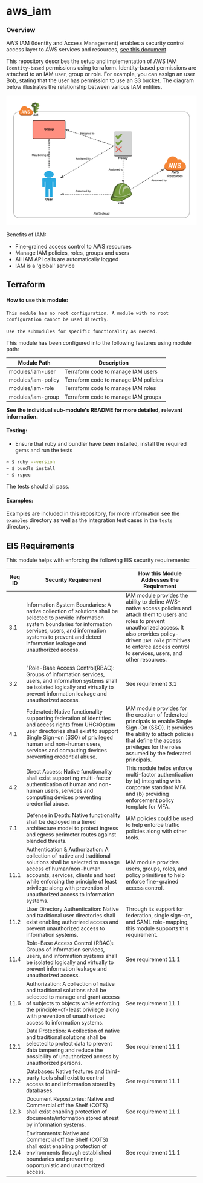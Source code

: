 # aws_iam
### Overview
AWS IAM (Identity and Access Management) enables a security control access layer to AWS services and resources, [see this document](https://aws.amazon.com/iam/)

This repository describes the setup and implementation of AWS IAM `Identity-based` permissions using terraform. Identity-based permissions are attached to an IAM user, group or role.  For example, you can assign an user Bob, stating that the user has permission to use an S3 bucket. The diagram below illustrates the relationship between various IAM entities.

![aws_iam](./assets/aws_iam.png)

Benefits of IAM:
* Fine-grained access control to AWS resources
* Manage IAM policies, roles, groups and users
* All IAM API calls are automatically logged
* IAM is a 'global' service

Terraform
---------

#### How to use this module:

```
This module has no root configuration. A module with no root configuration cannot be used directly. 

Use the submodules for specific functionality as needed.
```

This module has been configured into the following features using module path:

|Module Path    |Description|
|---------|----|
|modules/iam-user  |Terraform code to manage IAM users |
|modules/iam-policy|Terraform code to manage IAM policies |
|modules/iam-role  |Terraform code to manage IAM roles |
|modules/iam-group |Terraform code to manage IAM groups |

**See the individual sub-module's README for more detailed, relevant information.**

#### Testing:

* Ensure that ruby and bundler have been installed, install the required gems and run the tests

```sh
~ $ ruby --version
~ $ bundle install
~ $ rspec
```

The tests should all pass.

#### Examples:

Examples are included in this repository, for more information see the `examples` directory as well as the integration test cases in the `tests` directory.

## EIS Requirements

This module helps with enforcing the following EIS security requirements:

|Req ID|Security Requirement|How this Module Addresses the Requirement
|--|--|--|
|3.1|Information System Boundaries: A native collection of solutions shall be selected to provide information system boundaries for information services, users, and information systems to prevent and detect information leakage and unauthorized access.|IAM module provides the ability to define AWS-native access policies and attach them to users and roles to prevent unauthorized access. It also provides policy-driven `IAM role` primitives to enforce access control to services, users, and other resources.|
|3.2|"Role-Base Access Control(RBAC): Groups of information services, users, and information systems shall be isolated logically and virtually to prevent information leakage and unauthorized access.|See requirement 3.1|
|4.1|Federated: Native functionality supporting federation of identities and access rights from UHG/Optum user directories shall exist to support Single Sign-on (SSO) of privileged  human and non-human users, services and computing devices preventing credential abuse.|IAM module provides for the creation of federated principals to enable Single Sign-On (SSO). It provides the ability to attach policies that define the access privileges for the roles assumed by the federated principals.|
|4.2|Direct Access: Native functionality shall exist supporting multi-factor authentication of human and non-human users, services and computing devices preventing credential abuse.|This module helps enforce multi-factor authentication by (a) integrating with corporate standard MFA and (b) providing enforcement policy template for MFA.|
|7.1|Defense in Depth: Native functionality shall be deployed in a tiered architecture model to protect ingress and egress perimeter routes against blended threats.|IAM policies could be used to help enforce traffic policies along with other tools.|
|11.1|Authentication & Authorization: A collection of native and traditional solutions shall be selected to manage access of human/non-human accounts, services, clients and host while enforcing the principle of least privilege along with  prevention of unauthorized access to information systems.|IAM module provides users, groups, roles, and policy primitives to help enforce fine-grained access control.|
|11.2|User Directory Authentication: Native and traditional user directories shall exist enabling authorized access and prevent unauthorized access to information systems.| Through its support for federation, single sign-on, and SAML role-mapping, this module supports this requirement.|
|11.4|Role-Base Access Control (RBAC): Groups of information services, users, and information systems shall be isolated logically and virtually to prevent information leakage and unauthorized access.| See requirement 11.1|
|11.6|Authorization: A collection of native and traditional solutions shall be selected to manage and grant access of subjects to objects while enforcing the principle-of-least privilege along with  prevention of unauthorized access to information systems.| See requirement 11.1|
|12.1|Data Protection: A collection of native and traditional solutions shall be selected to protect data to prevent data tampering and reduce the possibility of unauthorized access by unauthorized persons.| See requirement 11.1|
|12.2|Databases: Native features and third-party tools shall exist to control access to and information stored by databases.| See requirement 11.1|
|12.3|Document Repositories: Native and Commercial off the Shelf (COTS) shall exist enabling protection of documents/information stored at rest by information systems.| See requirement 11.1|
|12.4|Environments: Native and Commercial off the Shelf (COTS) shall exist enabling protection of environments through established boundaries and preventing opportunistic and unauthorized access.| See requirement 11.1|
